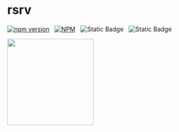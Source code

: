 # rsrv

[![npm version](https://badge.fury.io/js/rsrv.svg)](https://badge.fury.io/js/rsrv) &nbsp; [![NPM](https://nodei.co/npm/rsrv.png)](https://nodei.co/npm/rsrv/) &nbsp; ![Static Badge](https://img.shields.io/badge/build-passing-brightgreen) &nbsp; ![Static Badge](https://img.shields.io/badge/package_status-experimental-yellow)

<img src="https://mir-s3-cdn-cf.behance.net/project_modules/disp/fe36cc42774743.57ee5f329fae6.gif" height="200px" width="auto">


